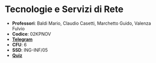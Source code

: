 
# Tecnologie e Servizi di Rete

<!--
| Professori  | Marchetto Guido   |
|---|---|
| Codice  | 02KPNOV  |
|   |   |
|   |   |
-->

- **Professori**: Baldi Mario, Claudio Casetti, Marchetto Guido, Valenza Fulvio
- **Codice**: 02KPNOV
- [**Telegram**](https://t.me/joinchat/AWHhTUMRFDxRXUd9aDxiEA)
- **CFU**: 6
- **SSD**: ING-INF/05
- [**Quiz**](https://poliquiz.it/course/10)

